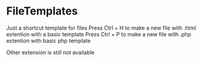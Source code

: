 # FileTemplates
Just a shortcut template for files
Press Ctrl + H to make a new file with .html extention with a basic template
Press Ctrl + P to make a new file with .php extention with basic php template

Other extension is still not available
